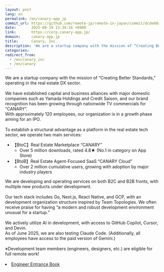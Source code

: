 ```yaml
---
layout: post
lang: en
permalink: /en/canary-app_jp
commit_url: https://github.com/remote-jp/remote-in-japan/commit/dcde60a2371c4805ba1b35f461c99c32c3f34a66
date:       2025-08-19 13:34:16 +0900
link:       https://corp.canary-app.jp/
domain:     canary-app.jp
title:      Canary, Inc.
description: 'We are a startup company with the mission of “Creating Better Standards,” operating in the real estate DX sector.  We have established capital and business alliances with major domestic companies such as Yamada Holdings and Credit Saison, and our brand recognition has been growing through nationwide TV commercials for “CANARY”. With approximately 120 employees, our organization is in a growth phase aiming for an IPO.  To establish a structural advantage as a platform in the real estate tech sector, we operate two main services:    【BtoC】Real Estate Marketplace “CANARY”      Over 5 million downloads, rated 4.8★ (No.1 in category on App Store)      【BtoB】Real Estate Agent-Focused SaaS “CANARY Cloud”      Over 2 million cumulative users, growing with adoption by major industry players      We are developing and operating services on both B2C and B2B fronts, with multiple new products under development.  Our tech stack includes Go, Next.js, React Native, and GCP, with an development organization structure inspired by Team Topologies. We often receive praise for having “a modern and robust development environment unusual for a startup.”  We actively utilize AI in development, with access to GitHub Copilot, Cursor, and Devin. As of June 2025, we are also testing Claude Code. (Additionally, all employees have access to the paid version of Gemini.)  ※Development team members (engineers, designers, etc.) are eligible for full remote work!   Engineer Entrance Book'
categories: 
redirect_from:
  - /en/canary_inc
  - /en/canary
---
```


<p>We are a startup company with the mission of “Creating Better Standards,” operating in the real estate DX sector.<br /><br />We have established capital and business alliances with major domestic companies such as Yamada Holdings and Credit Saison, and our brand recognition has been growing through nationwide TV commercials for “CANARY”.<br />With approximately 120 employees, our organization is in a growth phase aiming for an IPO.<br /><br />To establish a structural advantage as a platform in the real estate tech sector, we operate two main services:<br /><ul><li>【BtoC】Real Estate Marketplace “CANARY”  <ul>  <li>Over 5 million downloads, rated 4.8★ (No.1 in category on App Store)</li>  </ul></li><li>【BtoB】Real Estate Agent-Focused SaaS “CANARY Cloud”  <ul>  <li>Over 2 million cumulative users, growing with adoption by major industry players</li>  </ul></li></ul>We are developing and operating services on both B2C and B2B fronts, with multiple new products under development.<br /><br />Our tech stack includes Go, Next.js, React Native, and GCP, with an development organization structure inspired by Team Topologies. We often receive praise for having “a modern and robust development environment unusual for a startup.”<br /><br />We actively utilize AI in development, with access to GitHub Copilot, Cursor, and Devin.<br />As of June 2025, we are also testing Claude Code. (Additionally, all employees have access to the paid version of Gemini.)<br /><br />※Development team members (engineers, designers, etc.) are eligible for full remote work!<br /><br /><li><a href="https://recruit.canary-app.jp/engineer-entrance-book#block-1bb1009a77028091bee2e23277d6c8ec">Engineer Entrance Book</a></li></p>
